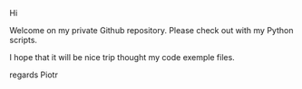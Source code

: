 Hi

Welcome on my private  Github repository.
Please check out with my Python scripts.

I hope that it will be nice trip thought my code exemple files.

regards
Piotr
